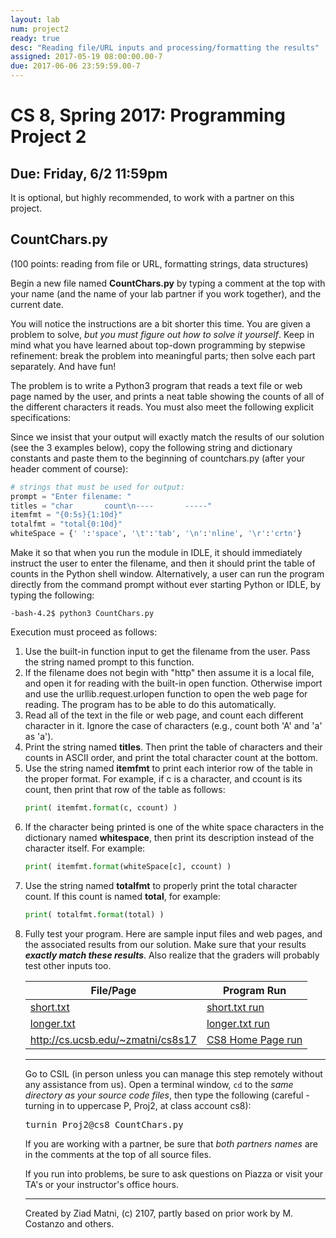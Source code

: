 ```yaml
---
layout: lab
num: project2
ready: true
desc: "Reading file/URL inputs and processing/formatting the results"
assigned: 2017-05-19 08:00:00.00-7
due: 2017-06-06 23:59:59.00-7
---
```

<div markdown="1">

<h1>CS 8, Spring 2017: Programming Project 2</h1>
<h2>Due: Friday, 6/2 11:59pm</h2>

It is optional, but highly recommended, to work with a partner on this project. 

<h2>CountChars.py</h2>
(100 points: reading from file or URL, formatting strings, data structures)

Begin a new file named <strong>CountChars.py</strong> by typing a comment at the top with your name (and the name of your lab partner if you work together), and the current date.

You will notice the instructions are a bit shorter this time. You are given a problem to solve, <em>but you must figure out how to solve it yourself</em>. Keep in mind what you have learned about top-down programming by stepwise refinement: break the problem into meaningful parts; then solve each part separately. And have fun!

The problem is to write a Python3 program that reads a text file or web page named by the user, and prints a neat table showing the counts of all of the different characters it reads. You must also meet the following explicit specifications:

Since we insist that your output will exactly match the results of our solution (see the 3 examples below), copy the following string and dictionary constants and paste them to the beginning of countchars.py (after your header comment of course):

```py
# strings that must be used for output:
prompt = "Enter filename: "
titles = "char       count\n----       -----"
itemfmt = "{0:5s}{1:10d}"
totalfmt = "total{0:10d}"
whiteSpace = {' ':'space', '\t':'tab', '\n':'nline', '\r':'crtn'}
```

Make it so that when you run the module in IDLE, it should immediately instruct the user to enter the filename, and then it should print the table of counts in the Python shell window. Alternatively, a user can run the program directly from the command prompt without ever starting Python or IDLE, by typing the following:

```
-bash-4.2$ python3 CountChars.py
```

Execution must proceed as follows:

<ol markdown="1">
<li>Use the built-in function input to get the filename from the user. Pass the string named prompt to this function.</li>

<li>If the filename does not begin with "http" then assume it is a local file, and open it for reading with the built-in open function. Otherwise import and use the urllib.request.urlopen function to open the web page for reading. The program has to be able to do this automatically.</li>

<li>Read all of the text in the file or web page, and count each different character in it. Ignore the case of characters (e.g., count both 'A' and 'a' as 'a').</li>

<li>Print the string named <strong>titles</strong>. Then print the table of characters and their counts in ASCII order, and print the total character count at the bottom.</li>

<li>Use the string named <strong>itemfmt</strong> to print each interior row of the table in the proper format. For example, if c is a character, and ccount is its count, then print that row of the table as follows:</li>

```py
print( itemfmt.format(c, ccount) )
```

<li>If the character being printed is one of the white space characters in the dictionary named <strong>whitespace</strong>, then print its description instead of the character itself. For example:</li>

```py
print( itemfmt.format(whiteSpace[c], ccount) )
```

<li>Use the string named <strong>totalfmt</strong> to properly print the total character count. If this count is named <strong>total</strong>, for example:</li>

```py
print( totalfmt.format(total) )
```

<li>Fully test your program. Here are sample input files and web pages, and the associated results from our solution. Make sure that your results <em><strong>exactly match these results</strong></em>. Also realize that the graders will probably test other inputs too.</li>

<strong>File/Page</strong>|<strong>Program Run</strong>
|--- |---
|<a href="http://www.cs.ucsb.edu/~zmatni/cs8s17/projects/proj2/short.txt">short.txt</a>|<a href="http://www.cs.ucsb.edu/~zmatni/cs8s17/projects/proj2/shortsample.txt">short.txt run</a>
|<a href="http://www.cs.ucsb.edu/~zmatni/cs8s17/projects/proj2/longer.txt">longer.txt</a>|<a href="http://www.cs.ucsb.edu/~zmatni/cs8s17/projects/proj2/longersample.txt">longer.txt run</a>
|<a href="http://www.cs.ucsb.edu/~zmatni/cs8s17">http://cs.ucsb.edu/~zmatni/cs8s17</a>|<a href="http://www.cs.ucsb.edu/~zmatni/cs8s17/projects/proj2/webpagesample.txt">CS8 Home Page run</a>

<hr>
Go to CSIL (in person unless you can manage this step remotely without any assistance from us). Open a terminal window, <code>cd</code> to the
<em>same directory as your source code files</em>, then type the following (careful - turning in to uppercase P, Proj2, at class account cs8):
<pre>turnin Proj2@cs8 CountChars.py</pre> 

If you are working with a partner, be sure that <em>both partners names</em> are in the comments at the top of all source files.

If you run into problems, be sure to ask questions on Piazza or visit your TA's or your instructor's office hours.

<hr>
Created by Ziad Matni, (c) 2107, partly based on prior work by M. Costanzo and others.

